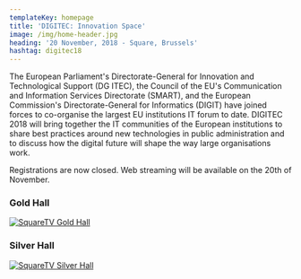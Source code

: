 ```yaml
---
templateKey: homepage
title: 'DIGITEC: Innovation Space'
image: /img/home-header.jpg
heading: '20 November, 2018 - Square, Brussels'
hashtag: digitec18
---
```


The European Parliament's Directorate-General for Innovation and Technological Support (DG ITEC), the Council of the EU's Communication and Information Services Directorate (SMART), and the European Commission's Directorate-General for Informatics (DIGIT) have joined forces to co-organise the largest EU institutions IT forum to date. DIGITEC 2018 will bring together the IT communities of the European institutions to share best practices around new technologies in public administration and to discuss how the digital future will shape the way large organisations work.

Registrations are now closed.
Web streaming will be available on the 20th of November.

### Gold Hall

[![SquareTV Gold Hall](/img/SquareTV_Gold_Hall.png)](http://squarestream.tv/gold/iframe.html)

### Silver Hall

[![SquareTV Silver Hall](/img/SquareTV_Silver_Hall.png)](http://squarestream.tv/silver/iframe.html)
